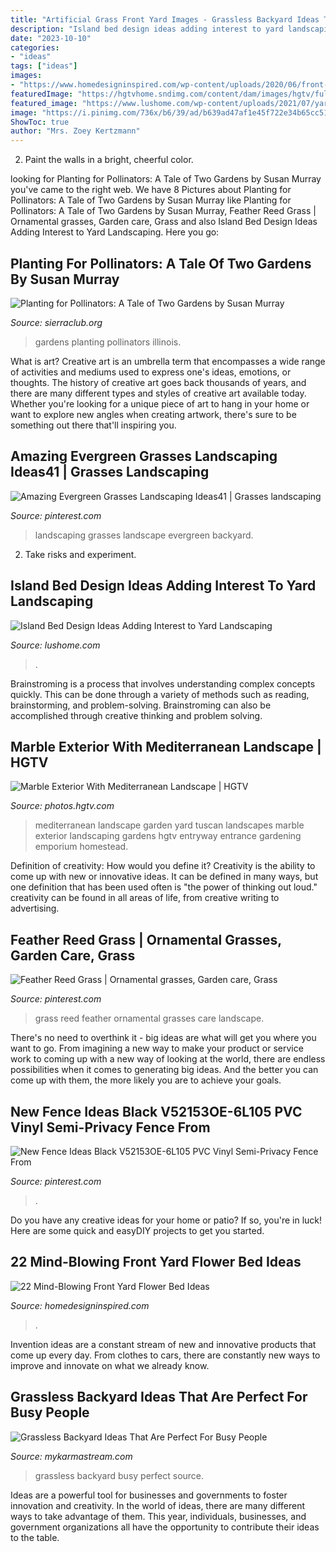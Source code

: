 ```yaml
---
title: "Artificial Grass Front Yard Images - Grassless Backyard Ideas That Are Perfect For Busy People"
description: "Island bed design ideas adding interest to yard landscaping"
date: "2023-10-10"
categories:
- "ideas"
tags: ["ideas"]
images:
- "https://www.homedesigninspired.com/wp-content/uploads/2020/06/front-house-flower-bed-ideas-17.jpg"
featuredImage: "https://hgtvhome.sndimg.com/content/dam/images/hgtv/fullset/2010/3/17/1/DP_Jeff_Allen-mediterranean-entryway_s3x4.jpg.rend.hgtvcom.966.1288.suffix/1400951744652.jpeg"
featured_image: "https://www.lushome.com/wp-content/uploads/2021/07/yard-landscaping-island-bed-design-ideas-47.jpg"
image: "https://i.pinimg.com/736x/b6/39/ad/b639ad47af1e45f722e34b65cc51e6a9--ornamental-grasses-landscaping-ideas.jpg"
ShowToc: true
author: "Mrs. Zoey Kertzmann"
---
```



2. Paint the walls in a bright, cheerful color.

	

		
looking for Planting for Pollinators: A Tale of Two Gardens by Susan Murray you've came to the right web. We have 8 Pictures about Planting for Pollinators: A Tale of Two Gardens by Susan Murray like Planting for Pollinators: A Tale of Two Gardens by Susan Murray, Feather Reed Grass | Ornamental grasses, Garden care, Grass and also Island Bed Design Ideas Adding Interest to Yard Landscaping. Here you go:
		
    
## Planting For Pollinators: A Tale Of Two Gardens By Susan Murray

<img loading=lazy src="https://www.sierraclub.org/sites/www.sierraclub.org/files/sce-uploads/blogs/636618973422593591-Karen-Johnsonyard.jpg" onerror="this.onerror=null;this.src='https://tse3.mm.bing.net/th?id=OIP.aM4ySvrIgCSSl8k7v120FQHaD4&amp;pid=15.1';" alt="Planting for Pollinators: A Tale of Two Gardens by Susan Murray">

_Source: sierraclub.org_

>gardens planting pollinators illinois. 

	

What is art?
Creative art is an umbrella term that encompasses a wide range of activities and mediums used to express one's ideas, emotions, or thoughts. The history of creative art goes back thousands of years, and there are many different types and styles of creative art available today. Whether you're looking for a unique piece of art to hang in your home or want to explore new angles when creating artwork, there's sure to be something out there that'll inspiring you.

    
## Amazing Evergreen Grasses Landscaping Ideas41 | Grasses Landscaping

<img loading=lazy src="https://i.pinimg.com/736x/9b/81/98/9b819826577b3478185c51d34293f80e.jpg" onerror="this.onerror=null;this.src='https://tse3.mm.bing.net/th?id=OIP.9JxOnFYMzNEOS2ucaPLjewHaJ2&amp;pid=15.1';" alt="Amazing Evergreen Grasses Landscaping Ideas41 | Grasses landscaping">

_Source: pinterest.com_

>landscaping grasses landscape evergreen backyard. 

	

2. Take risks and experiment.

    
## Island Bed Design Ideas Adding Interest To Yard Landscaping

<img loading=lazy src="https://www.lushome.com/wp-content/uploads/2021/07/yard-landscaping-island-bed-design-ideas-47.jpg" onerror="this.onerror=null;this.src='https://tse1.mm.bing.net/th?id=OIP.UjF_KSqo51nvAabvk-QVXQHaE9&amp;pid=15.1';" alt="Island Bed Design Ideas Adding Interest to Yard Landscaping">

_Source: lushome.com_

>. 

	

Brainstroming is a process that involves understanding complex concepts quickly. This can be done through a variety of methods such as reading, brainstorming, and problem-solving. Brainstroming can also be accomplished through creative thinking and problem solving.

    
## Marble Exterior With Mediterranean Landscape | HGTV

<img loading=lazy src="https://hgtvhome.sndimg.com/content/dam/images/hgtv/fullset/2010/3/17/1/DP_Jeff_Allen-mediterranean-entryway_s3x4.jpg.rend.hgtvcom.966.1288.suffix/1400951744652.jpeg" onerror="this.onerror=null;this.src='https://tse1.mm.bing.net/th?id=OIP.pGlesMR-GFVAEIgGRcMbdgHaJ4&amp;pid=15.1';" alt="Marble Exterior With Mediterranean Landscape | HGTV">

_Source: photos.hgtv.com_

>mediterranean landscape garden yard tuscan landscapes marble exterior landscaping gardens hgtv entryway entrance gardening emporium homestead. 

	

Definition of creativity: How would you define it?
Creativity is the ability to come up with new or innovative ideas. It can be defined in many ways, but one definition that has been used often is "the power of thinking out loud." creativity can be found in all areas of life, from creative writing to advertising.

    
## Feather Reed Grass | Ornamental Grasses, Garden Care, Grass

<img loading=lazy src="https://i.pinimg.com/736x/b6/39/ad/b639ad47af1e45f722e34b65cc51e6a9--ornamental-grasses-landscaping-ideas.jpg" onerror="this.onerror=null;this.src='https://tse2.mm.bing.net/th?id=OIP.-I_KpYh94zX0uowVMStclgHaJ3&amp;pid=15.1';" alt="Feather Reed Grass | Ornamental grasses, Garden care, Grass">

_Source: pinterest.com_

>grass reed feather ornamental grasses care landscape. 

	

There's no need to overthink it - big ideas are what will get you where you want to go. From imagining a new way to make your product or service work to coming up with a new way of looking at the world, there are endless possibilities when it comes to generating big ideas. And the better you can come up with them, the more likely you are to achieve your goals.

    
## New Fence Ideas Black V52153OE-6L105 PVC Vinyl Semi-Privacy Fence From

<img loading=lazy src="https://i.pinimg.com/736x/e3/76/3e/e3763e9e0eb07c5de5ba04f5e50bf52d.jpg" onerror="this.onerror=null;this.src='https://tse4.mm.bing.net/th?id=OIP.GhSl0bOfVuiJ5SJGOtqgTAHaLI&amp;pid=15.1';" alt="New Fence Ideas Black V52153OE-6L105 PVC Vinyl Semi-Privacy Fence From">

_Source: pinterest.com_

>. 

	

Do you have any creative ideas for your home or patio? If so, you're in luck! Here are some quick and easyDIY projects to get you started.

    
## 22 Mind-Blowing Front Yard Flower Bed Ideas

<img loading=lazy src="https://www.homedesigninspired.com/wp-content/uploads/2020/06/front-house-flower-bed-ideas-17.jpg" onerror="this.onerror=null;this.src='https://tse1.mm.bing.net/th?id=OIP.fkdp0ZwlG180QxECqynkQQHaLG&amp;pid=15.1';" alt="22 Mind-Blowing Front Yard Flower Bed Ideas">

_Source: homedesigninspired.com_

>. 

	

Invention ideas are a constant stream of new and innovative products that come up every day. From clothes to cars, there are constantly new ways to improve and innovate on what we already know. 

    
## Grassless Backyard Ideas That Are Perfect For Busy People

<img loading=lazy src="https://mykarmastream.com/wp-content/uploads/2018/03/grassless-backyard-7-.jpg" onerror="this.onerror=null;this.src='https://tse2.mm.bing.net/th?id=OIP.CcR-hFWxMSctf9XQH3vblQHaGY&amp;pid=15.1';" alt="Grassless Backyard Ideas That Are Perfect For Busy People">

_Source: mykarmastream.com_

>grassless backyard busy perfect source. 

	

Ideas are a powerful tool for businesses and governments to foster innovation and creativity. In the world of ideas, there are many different ways to take advantage of them. This year, individuals, businesses, and government organizations all have the opportunity to contribute their ideas to the table.

